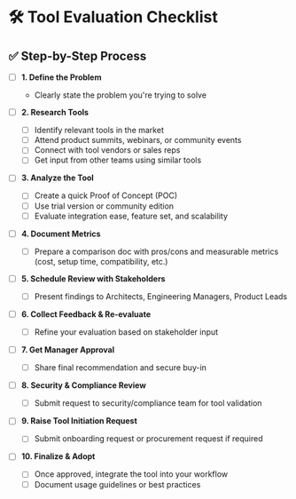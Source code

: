 # 🛠 Tool Evaluation Checklist

## ✅ Step-by-Step Process

- [ ] **1. Define the Problem**
  - Clearly state the problem you're trying to solve

- [ ] **2. Research Tools**
  - [ ] Identify relevant tools in the market
  - [ ] Attend product summits, webinars, or community events
  - [ ] Connect with tool vendors or sales reps
  - [ ] Get input from other teams using similar tools

- [ ] **3. Analyze the Tool**
  - [ ] Create a quick Proof of Concept (POC)
  - [ ] Use trial version or community edition
  - [ ] Evaluate integration ease, feature set, and scalability

- [ ] **4. Document Metrics**
  - [ ] Prepare a comparison doc with pros/cons and measurable metrics (cost, setup time, compatibility, etc.)

- [ ] **5. Schedule Review with Stakeholders**
  - [ ] Present findings to Architects, Engineering Managers, Product Leads

- [ ] **6. Collect Feedback & Re-evaluate**
  - [ ] Refine your evaluation based on stakeholder input

- [ ] **7. Get Manager Approval**
  - [ ] Share final recommendation and secure buy-in

- [ ] **8. Security & Compliance Review**
  - [ ] Submit request to security/compliance team for tool validation

- [ ] **9. Raise Tool Initiation Request**
  - [ ] Submit onboarding request or procurement request if required

- [ ] **10. Finalize & Adopt**
  - [ ] Once approved, integrate the tool into your workflow
  - [ ] Document usage guidelines or best practices
